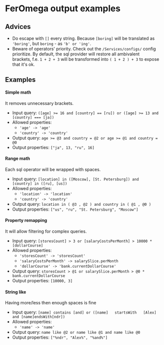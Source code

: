 # FerOmega output examples

## Advices

- Do escape with `[]` every string. Because `[boring]` will be translated as `'boring'`, but `boring` - as `'b' or 'ing'`.
- Beware of operators' priority. Check out the `/Services/configs/` config prioritize. By default, the sql provider will restore all ambivalent brackets, f.e. `1 + 2 + 3` will be transformed into `( 1 + 2 ) + 3` to expose that it's ok.
## Examples

#### Simple math

It removes unnecessary brackets.

- Input query: `([age] >= 16 and [country] == [ru]) or ([age] >= 13 and [country] === [ja])`
- Allowed properties:
    - `'age' -> 'age'`
    - `'country' -> 'country'` 
- Output query: `age >= @3 and country = @2 or age >= @1 and country = @0`
- Output properties: `["ja", 13, "ru", 16]`

#### Range math

Each sql operator will be wrapped with spaces.

- Input query: `[location] in ([Moscow], [St. Petersburg]) and [country] in ([ru], [us])`
- Allowed properties:
    - `'location' -> 'location'`
    - `'country' -> 'country'`
- Output query: `location in ( @3 , @2 ) and country in ( @1 , @0 )`
- Output properties: `["us", "ru", "St. Petersburg", "Moscow"]`

#### Property remapping

It will allow filtering for complex queries.

- Input query: `[storesCount] > 3 or [salaryCostsPerMonth] > 10000 * [dollarCourse]`
- Allowed properties:
    - `'storesCount' -> 'storesCount'`
    - `'salaryCostsPerMonth' -> salarySlice.perMonth` 
    - `'dollarCourse' -> 'bank.currentDollarCourse'`
- Output query: `storesCount > @1 or salarySlice.perMonth > @0 * bank.currentDollarCourse`
- Output properties: `[10000, 3]`

#### String like

Having more/less then enough spaces is fine

- Input query: `[name] contains [and] or ([name]   startsWith   [Alex] and [name]endsWith[ndr])`
- Allowed properties:
    - `'name' -> 'name'`
- Output query: `name like @2 or name like @1 and name like @0`
- Output properties: `["%ndr", "Alex%", "%and%"]`
